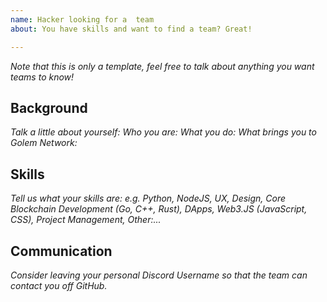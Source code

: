 ```yaml
---
name: Hacker looking for a  team
about: You have skills and want to find a team? Great!

---
```


*Note that this is only a template, feel free to talk about anything you want teams to know!*

## Background

*Talk a little about yourself:*
 *Who you are:*
 *What you do:*
 *What brings you to Golem Network:*

## Skills

*Tell us what your skills are:*
*e.g. Python, NodeJS, UX, Design, Core Blockchain Development (Go, C++, Rust), DApps, Web3.JS (JavaScript, CSS),  Project Management, Other:...*

## Communication

*Consider leaving your personal Discord Username so that the team can contact you off GitHub.*
